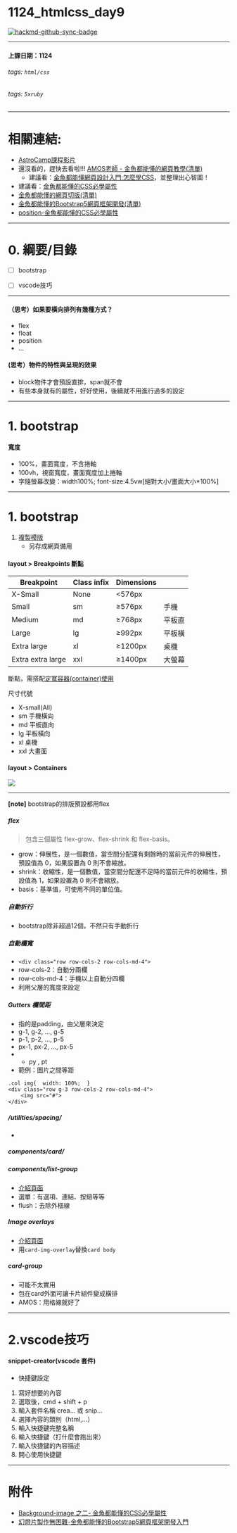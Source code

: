 # 1124_htmlcss_day9

[![hackmd-github-sync-badge](https://hackmd.io/gF9pl_EcSGGGOQjO2GdOTA/badge)](https://hackmd.io/gF9pl_EcSGGGOQjO2GdOTA)

---
#### 上課日期：1124
###### tags: `html/css`
###### tags: `5xruby`

---
# 相關連結:
- [AstroCamp課程影片](https://campus.5xruby.tw/courses/1136422/lectures/25361517)
- 還沒看的，趕快去看啦!!! [AMOS老師 - 金魚都能懂的網頁教學(清單)](https://www.youtube.com/playlist?list=PLqivELodHt3iL9PgGHg0_EF86FwdiqCre)
	- 建議看：[金魚都能懂網頁設計入門:怎麼學CSS](https://youtu.be/h7wJ2YZarFc)，並整理出心智圖！
- 建議看：[金魚都能懂的CSS必學屬性](https://ithelp.ithome.com.tw/users/20112550/ironman/3803?sc=iThelpR)
- [金魚都能懂的網頁切版(清單)](https://www.youtube.com/playlist?list=PLqivELodHt3hxeuLX8PYaI8u1GcDaBoJo)
- [金魚都能懂的Bootstrap5網頁框架開發(清單)](https://www.youtube.com/playlist?list=PLqivELodHt3jq3oWBZfdhMu0GE7774HBW)
- [position-金魚都能懂的CSS必學屬性](https://ithelp.ithome.com.tw/articles/10253500)

---
# 0. 綱要/目錄
- [ ] bootstrap
- [ ] vscode技巧


---

#### （思考）如果要橫向排列有幾種方式？
- flex
- float
- position
- ...

#### (思考）物件的特性與呈現的效果
- block物件才會預設直排，span就不會
- 有些本身就有的屬性，好好使用，後續就不用進行過多的設定


---
# 1. bootstrap
#### 寬度
- 100%，畫面寬度，不含捲軸 
- 100vh，視窗寬度，畫面寬度加上捲軸
- 字隨螢幕改變：width100%; font-size:4.5vw[絕對大小/畫面大小*100%]
---


# 1. bootstrap
1. [複製模版](https://v5.getbootstrap.com/docs/5.0/getting-started/introduction/#starter-template)
	- 另存成網頁備用


#### layout > Breakpoints 斷點


| Breakpoint |Class infix  |	Dimensions||
| -------- | -------- | -------- |-------- |
| X-Small | None   | <576px |
| Small | sm  | ≥576px  |手機|
| Medium | md  | ≥768px  |平板直
| Large  | lg  | ≥992px  |平板橫
| Extra large |xl|≥1200px | 桌機
| Extra extra large|xxl |≥1400px|大螢幕
	
斷點，需搭配[定寬容器(container)使用](https://v5.getbootstrap.com/docs/5.0/layout/containers/)
	
尺寸代號
- X-small(All)
- sm 手機橫向
- md 平板直向
- lg 平板橫向
- xl 桌機
- xxl 大畫面

		
#### layout > Containers	
![](https://i.imgur.com/CWJMHhT.png)



---

**[note]** bootstrap的排版預設都用flex


##### flex
> 包含三個屬性 flex-grow、flex-shrink 和 flex-basis。

* grow：伸展性，是一個數值，當空間分配還有剩餘時的當前元件的伸展性，預設值為 0，如果設置為 0 則不會縮放。
* shrink：收縮性，是一個數值，當空間分配還不足時的當前元件的收縮性，預設值為 1，如果設置為 0 則不會縮放。
* basis：基準值，可使用不同的單位值。

##### 自動折行
- bootstrap除非超過12個，不然只有手動折行
##### 自動欄寬
- `<div class="row row-cols-2 row-cols-md-4">`
- row-cols-2：自動分兩欄 
- row-cols-md-4：手機以上自動分四欄
- 利用父層的寬度來設定

##### Gutters 欄間距
- 指的是padding，由父層來決定
- g-1, g-2, ..., g-5
- p-1, p-2, ..., p-5
- px-1, px-2, ..., px-5
- - py , pt 
- 範例：圖片之間等距
```htmlmixed=
.col img{  width: 100%;  }
<div class="row g-3 row-cols-2 row-cols-md-4">
	<img src="#">
</div>
```

##### /utilities/spacing/
- 
##### components/card/
##### components/list-group
- [介紹頁面](https://v5.getbootstrap.com/docs/5.0/components/list-group/)
- 選單：有選項、連結、按鈕等等
- flush：去除外框線
##### Image overlays
- [介紹頁面](https://v5.getbootstrap.com/docs/5.0/components/card/#image)
- 用`card-img-overlay`替換`card body`
##### card-group
- 可能不太實用
- 包在card外面可讓卡片組件變成橫排
- AMOS：用格線就好了


---
# 2.vscode技巧
#### snippet-creator(vscode	套件)
- 快捷鍵設定
1. 寫好想要的內容
2. 選取後，cmd + shift + p 
3. 輸入套件名稱 crea... 或 snip...
4. 選擇內容的類別（html,...）
5. 輸入快捷鍵完整名稱
6. 輸入快捷鍵（打什麼會跑出來）
7. 輸入快捷鍵的內容描述
8. 開心使用快捷鍵





---
# 附件
- [Background-image 之二- 金魚都能懂的CSS必學屬性](https://ithelp.ithome.com.tw/articles/10248148) 
- [幻燈片製作無困難-金魚都能懂的Bootstrap5網頁框架開發入門](https://www.youtube.com/watch?v=l-x3o38zYEQ) 


